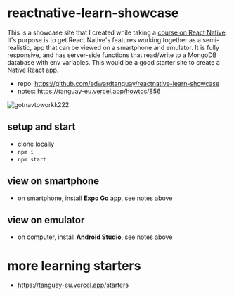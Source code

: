 # reactnative-learn-showcase

This is a showcase site that I created while taking a [course on React Native](https://frontendmasters.com/courses/react-native-v2). It's purpose is to get React Native's features working together as a semi-realistic, app that can be viewed on a smartphone and emulator. It is fully responsive, and has server-side functions that read/write to a MongoDB database with env variables. This would be a good starter site to create a Native React app.

- repo: https://github.com/edwardtanguay/reactnative-learn-showcase
- notes: https://tanguay-eu.vercel.app/howtos/856

![gotnavtoworkk222](https://github.com/edwardtanguay/reactnative-learn-showcase/assets/446574/f4c866f4-ddf6-46b5-ba1c-3ba57415dcc3)

## setup and start

- clone locally
- `npm i`
- `npm start`

## view on smartphone

- on smartphone, install **Expo Go** app, see notes above
    
## view on emulator

- on computer, install **Android Studio**, see notes above

# more learning starters

- https://tanguay-eu.vercel.app/starters
